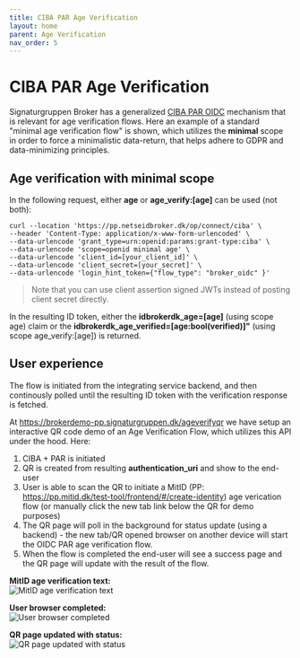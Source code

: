 ```yaml
---
title: CIBA PAR Age Verification
layout: home
parent: Age Verification
nav_order: 5
---
```


# CIBA PAR Age Verification
Signaturgruppen Broker has a generalized [CIBA PAR OIDC](https://signaturgruppen-a-s.github.io/signaturgruppen-broker-documentation/ciba-par-oidc-integration.html) mechanism that is relevant for age verification flows. 
Here an example of a standard "minimal age verification flow" is shown, which utilizes the **minimal** scope in order to force a minimalistic data-return, that helps adhere to GDPR and data-minimizing principles. 

## Age verification with minimal scope

In the following request, either **age** or **age_verify:[age]** can be used (not both):

```
curl --location 'https://pp.netseidbroker.dk/op/connect/ciba' \
--header 'Content-Type: application/x-www-form-urlencoded' \
--data-urlencode 'grant_type=urn:openid:params:grant-type:ciba' \
--data-urlencode 'scope=openid minimal age' \
--data-urlencode 'client_id=[your_client_id]' \
--data-urlencode 'client_secret=[your_secret]' \
--data-urlencode 'login_hint_token={"flow_type": "broker_oidc" }'
```

> Note that you can use client assertion signed JWTs instead of posting client secret directly.

In the resulting ID token, either the **idbrokerdk_age=[age]** (using scope age) claim or the **idbrokerdk_age_verified=[age:bool(verified)]"** (using scope age_verify:[age]) is returned.

## User experience
The flow is initiated from the integrating service backend, and then continously polled until the resulting ID token with the verification response is fetched. 

At https://brokerdemo-pp.signaturgruppen.dk/ageverifyqr we have setup an interactive QR code demo of an Age Verification Flow, which utilizes this API under the hood. Here: 

1. CIBA + PAR is initiated
2. QR is created from resulting **authentication_uri** and show to the end-user
3. User is able to scan the QR to initiate a MitID (PP: https://pp.mitid.dk/test-tool/frontend/#/create-identity) age verication flow (or manually click the new tab link below the QR for demo purposes)
4. The QR page will poll in the background for status update (using a backend) - the new tab/QR opened browser on another device will start the OIDC PAR age verification flow.
5. When the flow is completed the end-user will see a success page and the QR page will update with the result of the flow.

**MitID age verification text:**  
![MitID age verification text](https://github.com/user-attachments/assets/8250ae01-b623-4342-a35a-8a7773119d9a)

**User browser completed:**  
![User browser completed](https://github.com/user-attachments/assets/9358bbfd-22f1-40cc-96aa-9c744006561d)

**QR page updated with status:**  
![QR page updated with status](https://github.com/user-attachments/assets/ee79314b-e719-492b-8244-9e0f68a4397f)


